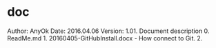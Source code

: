 # doc

Author: 	AnyOk
Date: 		2016.04.06
Version:	1.01.
Document description
	0. ReadMe.md
	1. 20160405-GitHubInstall.docx - How connect to Git.
	2. 
